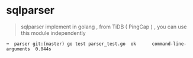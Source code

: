 # sqlparser

> sqlparser implement in golang , from TiDB ( PingCap ) , you can use this module independently

`
        ➜  parser git:(master) go test parser_test.go 
        ok  	command-line-arguments	0.044s
`
